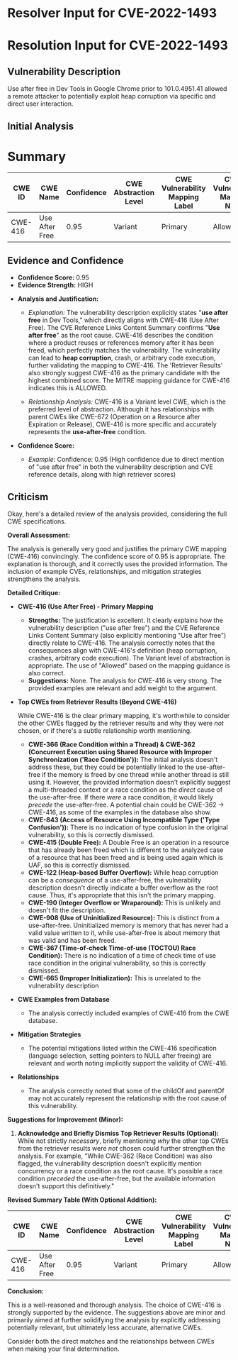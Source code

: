 # Resolver Input for CVE-2022-1493

# Resolution Input for CVE-2022-1493

## Vulnerability Description
Use after free in Dev Tools in Google Chrome prior to 101.0.4951.41 allowed a remote attacker to potentially exploit heap corruption via specific and direct user interaction.

## Initial Analysis
# Summary
| CWE ID | CWE Name | Confidence | CWE Abstraction Level | CWE Vulnerability Mapping Label | CWE-Vulnerability Mapping Notes |
|---|---|---|---|---|---|
| CWE-416 | Use After Free | 0.95 | Variant | Primary | Allowed |

## Evidence and Confidence

*   **Confidence Score:** 0.95
*   **Evidence Strength:** HIGH

- **Analysis and Justification:**  
  - *Explanation:* The vulnerability description explicitly states "**use after free** in Dev Tools," which directly aligns with CWE-416 (Use After Free). The CVE Reference Links Content Summary confirms "**Use after free**" as the root cause. CWE-416 describes the condition where a product reuses or references memory after it has been freed, which perfectly matches the vulnerability. The vulnerability can lead to **heap corruption**, crash, or arbitrary code execution, further validating the mapping to CWE-416. The 'Retriever Results' also strongly suggest CWE-416 as the primary candidate with the highest combined score. The MITRE mapping guidance for CWE-416 indicates this is ALLOWED.

  - *Relationship Analysis:* CWE-416 is a Variant level CWE, which is the preferred level of abstraction. Although it has relationships with parent CWEs like CWE-672 (Operation on a Resource after Expiration or Release), CWE-416 is more specific and accurately represents the **use-after-free** condition.

- **Confidence Score:**  
  - *Example:* Confidence: 0.95 (High confidence due to direct mention of "use after free" in both the vulnerability description and CVE reference details, along with high retriever scores)

## Criticism
Okay, here's a detailed review of the analysis provided, considering the full CWE specifications.

**Overall Assessment:**

The analysis is generally very good and justifies the primary CWE mapping (CWE-416) convincingly. The confidence score of 0.95 is appropriate. The explanation is thorough, and it correctly uses the provided information. The inclusion of example CVEs, relationships, and mitigation strategies strengthens the analysis.

**Detailed Critique:**

*   **CWE-416 (Use After Free) - Primary Mapping**

    *   **Strengths:** The justification is excellent. It clearly explains how the vulnerability description ("use after free") and the CVE Reference Links Content Summary (also explicitly mentioning "Use after free") directly relate to CWE-416. The analysis correctly notes that the consequences align with CWE-416's definition (heap corruption, crashes, arbitrary code execution).  The Variant level of abstraction is appropriate. The use of "Allowed" based on the mapping guidance is also correct.
    *   **Suggestions:** None. The analysis for CWE-416 is very strong. The provided examples are relevant and add weight to the argument.

*   **Top CWEs from Retriever Results (Beyond CWE-416)**

    While CWE-416 is the clear primary mapping, it's worthwhile to consider the other CWEs flagged by the retriever results and why they were *not* chosen, or if there's a subtle relationship worth mentioning.

    *   **CWE-366 (Race Condition within a Thread) & CWE-362 (Concurrent Execution using Shared Resource with Improper Synchronization ('Race Condition')):** The initial analysis doesn't address these, but they could be potentially linked to the use-after-free if the memory is freed by one thread while another thread is still using it. However, the provided information doesn't explicitly suggest a multi-threaded context or a race condition as the *direct* cause of the use-after-free. If there *were* a race condition, it would likely *precede* the use-after-free. A potential chain could be CWE-362 -> CWE-416, as some of the examples in the database also show.
    *   **CWE-843 (Access of Resource Using Incompatible Type ('Type Confusion')):** There is no indication of type confusion in the original vulnerability, so this is correctly dismissed.
    *   **CWE-415 (Double Free):** A Double Free is an operation in a resource that has already been freed which is different to the analyzed case of a resource that has been freed and is being used again which is UAF, so this is correctly dismissed.
    *   **CWE-122 (Heap-based Buffer Overflow):** While heap corruption can be a *consequence* of a use-after-free, the vulnerability description doesn't directly indicate a buffer overflow as the root cause. Thus, it's appropriate that this isn't the primary mapping.
    *   **CWE-190 (Integer Overflow or Wraparound):** This is unlikely and doesn't fit the description.
    *   **CWE-908 (Use of Uninitialized Resource):** This is distinct from a use-after-free.  Uninitialized memory is memory that has never had a valid value written to it, while use-after-free is about memory that was valid and has been freed.
    *   **CWE-367 (Time-of-check Time-of-use (TOCTOU) Race Condition):** There is no indication of a time of check time of use race condition in the original vulnerability, so this is correctly dismissed.
    *   **CWE-665 (Improper Initialization):** This is unrelated to the vulnerability description

*   **CWE Examples from Database**

    *   The analysis correctly included examples of CWE-416 from the CWE database.

*   **Mitigation Strategies**

    *   The potential mitigations listed within the CWE-416 specification (language selection, setting pointers to NULL after freeing) are relevant and worth noting implicitly support the validity of CWE-416.

*   **Relationships**
    *   The analysis correctly noted that some of the childOf and parentOf may not accurately represent the relationship with the root cause of this vulnerability.

**Suggestions for Improvement (Minor):**

1.  **Acknowledge and Briefly Dismiss Top Retriever Results (Optional):**  While not strictly *necessary*, briefly mentioning *why* the other top CWEs from the retriever results were *not* chosen could further strengthen the analysis.  For example, "While CWE-362 (Race Condition) was also flagged, the vulnerability description doesn't explicitly mention concurrency or a race condition as the root cause. It's possible a race condition *preceded* the use-after-free, but the available information doesn't support this definitively."

**Revised Summary Table (With Optional Addition):**

| CWE ID | CWE Name | Confidence | CWE Abstraction Level | CWE Vulnerability Mapping Label | CWE-Vulnerability Mapping Notes |
|---|---|---|---|---|---|
| CWE-416 | Use After Free | 0.95 | Variant | Primary | Allowed |

**Conclusion:**

This is a well-reasoned and thorough analysis. The choice of CWE-416 is strongly supported by the evidence. The suggestions above are minor and primarily aimed at further solidifying the analysis by explicitly addressing potentially relevant, but ultimately less accurate, alternative CWEs.

Consider both the direct matches and the relationships between CWEs
when making your final determination.
        